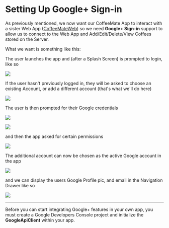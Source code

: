 # Setting Up Google+ Sign-in

As previously mentioned, we now want our CoffeeMate App to interact with a sister Web App (<a href="http://coffeemateweb.herokuapp.com">CoffeeMateWeb</a>) so we need <b>Google+ Sign-in</b> support to allow us to connect to the Web App and Add/Edit/Delete/View Coffees stored on the Server.

What we want is something like this:

The user launches the app and (after a Splash Screen) is prompted to login, like so

![](../img/lab0602.png)

If the user hasn't previously logged in, they will be asked to choose an existing Account, or add a different account (that's what we'll do here)

![](../img/lab0603.png)

The user is then prompted for their Google credentials

![](../img/lab0604.png)

![](../img/lab0605.png)

and then the app asked for certain permissions

![](../img/lab0606.png)

The additional account can now be chosen as the active Google account in the app 

![](../img/lab0607.png)

and we can display the users Google Profile pic, and email in the Navigation Drawer like so

![](../img/lab0608.png)

<hr>

Before you can start integrating Google+ features in your own app, you must create a Google Developers Console project and initialize the <b>GoogleApiClient</b> within your app.



